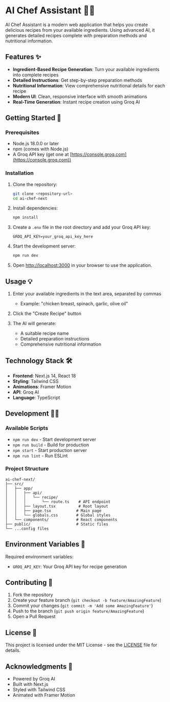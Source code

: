 # AI Chef Assistant 🧑‍🍳

AI Chef Assistant is a modern web application that helps you create delicious recipes from your available ingredients. Using advanced AI, it generates detailed recipes complete with preparation methods and nutritional information.

## Features ✨

- **Ingredient-Based Recipe Generation**: Turn your available ingredients into complete recipes
- **Detailed Instructions**: Get step-by-step preparation methods
- **Nutritional Information**: View comprehensive nutritional details for each recipe
- **Modern UI**: Clean, responsive interface with smooth animations
- **Real-Time Generation**: Instant recipe creation using Groq AI

## Getting Started 🚀

### Prerequisites

- Node.js 18.0.0 or later
- npm (comes with Node.js)
- A Groq API key (get one at [https://console.groq.com](https://console.groq.com))

### Installation

1. Clone the repository:
   ```bash
   git clone <repository-url>
   cd ai-chef-next
   ```

2. Install dependencies:
   ```bash
   npm install
   ```

3. Create a `.env` file in the root directory and add your Groq API key:
   ```env
   GROQ_API_KEY=your_groq_api_key_here
   ```

4. Start the development server:
   ```bash
   npm run dev
   ```

5. Open [http://localhost:3000](http://localhost:3000) in your browser to use the application.

## Usage 💡

1. Enter your available ingredients in the text area, separated by commas
   - Example: "chicken breast, spinach, garlic, olive oil"

2. Click the "Create Recipe" button

3. The AI will generate:
   - A suitable recipe name
   - Detailed preparation instructions
   - Comprehensive nutritional information

## Technology Stack 🛠️

- **Frontend**: Next.js 14, React 18
- **Styling**: Tailwind CSS
- **Animations**: Framer Motion
- **API**: Groq AI
- **Language**: TypeScript

## Development 👩‍💻

### Available Scripts

- `npm run dev` - Start development server
- `npm run build` - Build for production
- `npm start` - Start production server
- `npm run lint` - Run ESLint

### Project Structure

```
ai-chef-next/
├── src/
│   ├── app/
│   │   ├── api/
│   │   │   └── recipe/
│   │   │       └── route.ts    # API endpoint
│   │   ├── layout.tsx          # Root layout
│   │   ├── page.tsx           # Main page
│   │   └── globals.css        # Global styles
│   └── components/            # React components
├── public/                    # Static files
└── ...config files
```

## Environment Variables 🔑

Required environment variables:

- `GROQ_API_KEY`: Your Groq API key for recipe generation

## Contributing 🤝

1. Fork the repository
2. Create your feature branch (`git checkout -b feature/AmazingFeature`)
3. Commit your changes (`git commit -m 'Add some AmazingFeature'`)
4. Push to the branch (`git push origin feature/AmazingFeature`)
5. Open a Pull Request

## License 📝

This project is licensed under the MIT License - see the [LICENSE](LICENSE) file for details.

## Acknowledgments 🙏

- Powered by Groq AI
- Built with Next.js
- Styled with Tailwind CSS
- Animated with Framer Motion 